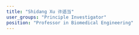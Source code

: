 ```yaml
---
title: "Shidang Xu 许适当"
user_groups: "Principle Investigator"
position: "Professor in Biomedical Engineering"
---
```

